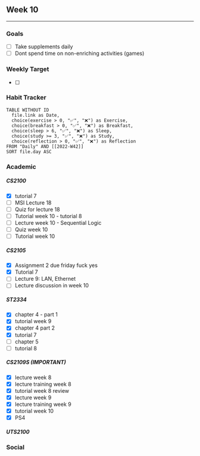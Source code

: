 ## Week 10
- - -
### Goals 
- [ ] Take supplements daily
- [ ] Dont spend time on non-enriching activities (games) 

### Weekly Target
- [ ] 


### Habit Tracker
```dataview
TABLE WITHOUT ID
  file.link as Date,
  choice(exercise > 0, "✅", "❌") as Exercise,
  choice(breakfast > 0, "✅", "❌") as Breakfast,
  choice(sleep > 6, "✅", "❌") as Sleep,
  choice(study >= 3, "✅", "❌") as Study,
  choice(reflection > 0, "✅", "❌") as Reflection
FROM "Daily" AND [[2022-W42]]
SORT file.day ASC
```

### Academic
##### CS2100
- [x] tutorial 7
- [ ] MSI Lecture 18
- [ ] Quiz for lecture 18
- [ ] Tutorial week 10 - tutorial 8
- [ ] Lecture week 10 - Sequential Logic
- [ ] Quiz week 10
- [ ] Tutorial week 10
##### CS2105
- [x] Assignment 2 due friday fuck yes
- [x] Tutorial 7
- [ ] Lecture 9: LAN, Ethernet
- [ ] Lecture discussion in week 10 
##### ST2334
- [x] chapter 4 - part 1
- [x] tutorial week 9
- [x] chapter 4 part 2
- [x] tutorial 7
- [ ] chapter 5
- [ ] tutorial 8
##### CS2109S (IMPORTANT)
- [x] lecture week 8
- [x] lecture training week 8
- [x] tutorial week 8 review
- [x] lecture week 9
- [x] lecture training week 9
- [x] tutorial week 10
- [x] PS4
##### UTS2100


### Social 


